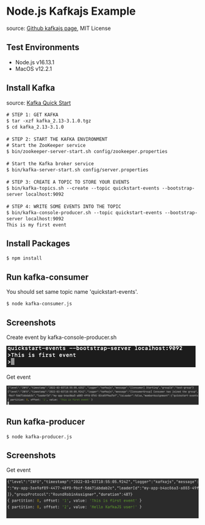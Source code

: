 # Node.js Kafkajs Example
source: [Github kafkajs page](https://github.com/tulios/kafkajs), MIT License

## Test Environments
- Node.js v16.13.1
- MacOS v12.2.1

## Install Kafka
source: [Kafka Quick Start](https://kafka.apache.org/quickstart)

```shell
# STEP 1: GET KAFKA
$ tar -xzf kafka_2.13-3.1.0.tgz
$ cd kafka_2.13-3.1.0

# STEP 2: START THE KAFKA ENVIRONMENT
# Start the ZooKeeper service
$ bin/zookeeper-server-start.sh config/zookeeper.properties

# Start the Kafka broker service
$ bin/kafka-server-start.sh config/server.properties

# STEP 3: CREATE A TOPIC TO STORE YOUR EVENTS
$ bin/kafka-topics.sh --create --topic quickstart-events --bootstrap-server localhost:9092

# STEP 4: WRITE SOME EVENTS INTO THE TOPIC
$ bin/kafka-console-producer.sh --topic quickstart-events --bootstrap-server localhost:9092
This is my first event
```

## Install Packages
```shell
$ npm install
```

## Run kafka-consumer

You should set same topic name 'quickstart-events'.

```shell
$ node kafka-consumer.js
```

## Screenshots
Create event by kafka-console-producer.sh

![](screenshots/first-event.png)

Get event

![](screenshots/node-kafka-consumer.png)


## Run kafka-producer
```shell
$ node kafka-producer.js
```

## Screenshots
Get event

![get-event-from-kafkajs-producer](screenshots/get-event-from-kafkajs-producer.png)